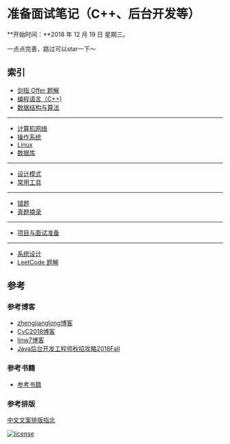 # 准备面试笔记（C++、后台开发等）

**开始时间：**2018 年 12 月 19 日 星期三。

一点点完善，路过可以star一下～

## 索引

- [剑指 Offer 题解](https://github.com/ChuangLiu727/GetJob/blob/master/剑指offer/剑指offer.md)
- [编程语言（C++)](https://github.com/ChuangLiu727/GetJob/blob/master/C++/C++.md)
- [数据结构与算法](https://github.com/ChuangLiu727/GetJob/blob/master/数据结构与算法/数据结构与算法.md)

---

- [计算机网络](https://github.com/ChuangLiu727/GetJob/blob/master/计算机网络/计算机网络.md)
- [操作系统](https://github.com/ChuangLiu727/GetJob/blob/master/操作系统/操作系统.md)
- [Linux](https://github.com/ChuangLiu727/GetJob/blob/master/Linux/Linux.md)
- [数据库](https://github.com/ChuangLiu727/GetJob/blob/master/数据库/数据库.md)

---

- [设计模式](https://github.com/ChuangLiu727/GetJob/blob/master/设计模式/设计模式.md)
- [常用工具](https://github.com/ChuangLiu727/GetJob/blob/master/常用工具/常用工具.md)

---

- [错题](https://github.com/ChuangLiu727/GetJob/blob/master/错题/错题.md)
- [真题摘录](https://github.com/ChuangLiu727/GetJob/blob/master/真题摘录/真题摘录.md)

---

- [项目与面试准备](https://github.com/ChuangLiu727/GetJob/blob/master/项目与面试准备.md)

---

- [系统设计](https://github.com/CyC2018/CS-Notes#bulb-%E7%B3%BB%E7%BB%9F%E8%AE%BE%E8%AE%A1)
- [LeetCode 题解](https://github.com/CyC2018/CS-Notes/blob/master/docs/notes/Leetcode%20%E9%A2%98%E8%A7%A3.md)

## 参考

### 参考博客

- [zhengjianglong博客](https://zhengjianglong.gitbooks.io/note-of-interview/content/)
- [CyC2018博客](https://github.com/CyC2018/CS-Notes)
- [linw7博客](https://github.com/linw7/Skill-Tree)
- [Java后台开发工程师秋招攻略2018Fall](http://williamsun.cn/2018/06/02/Java%E5%90%8E%E5%8F%B0%E5%BC%80%E5%8F%91%E5%B7%A5%E7%A8%8B%E5%B8%88%E7%A7%8B%E6%8B%9B%E6%94%BB%E7%95%A52018Fall/)

### 参考书籍

- [参考书籍](https://github.com/ChuangLiu727/GetJob/blob/master/参考书籍.md)

### 参考排版

[中文文案排版指北](https://mazhuang.org/wiki/chinese-copywriting-guidelines/)

[![license](https://img.shields.io/github/license/mashape/apistatus.svg)](https://opensource.org/licenses/MIT)
